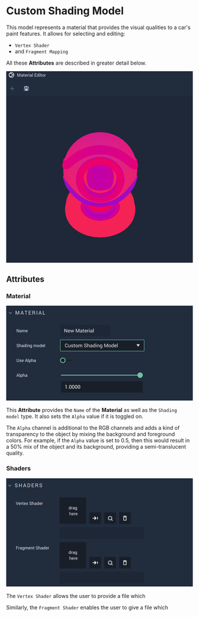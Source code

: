 # Custom Shading Model

This model represents a material that provides the visual qualities to a car's paint features. It allows for selecting and editing: 

* `Vertex Shader`
* and `Fragment Mapping`

All these **Attributes** are described in greater detail below. 

![](../../.gitbook/assets/customshadingmodel.gif)

## Attributes

### Material

![Material](../../.gitbook/assets/customshadingmodel2.png)

This **Attribute** provides the `Name` of the **Material** as well as the `Shading model` type. It also sets the `Alpha` value if it is toggled on. 

The `Alpha` channel is additional to the RGB channels and adds a kind of transparency to the object by mixing the background and foreground colors. For example, if the `Alpha` value is set to 0.5, then this would result in a 50% mix of the object and its background, providing a semi-translucent quality. 

### Shaders

![](../../.gitbook/assets/customshadingmodel3.png)

The `Vertex Shader` allows the user to provide a file which

Similarly, the `Fragment Shader` enables the user to give a file which